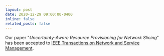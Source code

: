 ```yaml
---
layout: post
date: 2020-12-29 09:00:00-0400
inline: false
related_posts: false
---
```


Our paper "*Uncertainty-Aware Resource Provisioning for Network Slicing*" has been accepted to [IEEE Transactions on Network and Service Management](https://ieeexplore.ieee.org/document/9351563").
